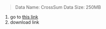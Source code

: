 > Data Name: CrossSum
> Data Size: 250MB

1. go to [this link](https://drive.google.com/file/d/1HvzrOFPzD2CSvZICUQw4a4EbtX91-hCD/view)
2. download link
